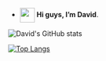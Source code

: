 - <img src="https://c.tenor.com/z2xJqhCpneIAAAAM/wave-hand.gif" width="30" height="30" align="center" />  **Hi guys, I’m David**.
<!-- - You can find me on <a href="https://www.linkedin.com/in/davidyap07" target="_blank"/> <img src="https://img.shields.io/badge/LinkedIn-0077B5?style=for-the-badge&logo=linkedin&logoColor=white" height="18" align="center"></a> -->
<!-- - You can reach me through davvyap@gmail.com 📫. -->

![David's GitHub stats](https://github-readme-stats-jet-beta.vercel.app/api?username=davvyap&show_icons=true&theme=panda)

[![Top Langs](https://github-readme-stats-jet-beta.vercel.app/api/top-langs/?username=davvyap&layout=compact&theme=aura_dark&show_icons=true)](https://github.com/anuraghazra/github-readme-stats)
<!---
davvYap/davvYap is a ✨ special ✨ repository because its `README.md` (this file) appears on your GitHub profile.
You can click the Preview link to take a look at your changes.
--->
